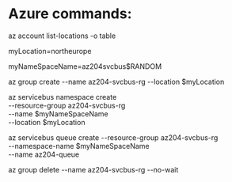 # Azure commands:
az account list-locations -o table

myLocation=northeurope

myNameSpaceName=az204svcbus$RANDOM

az group create --name az204-svcbus-rg --location $myLocation

az servicebus namespace create \
    --resource-group az204-svcbus-rg \
    --name $myNameSpaceName \
    --location $myLocation

az servicebus queue create --resource-group az204-svcbus-rg \
    --namespace-name $myNameSpaceName \
    --name az204-queue

az group delete --name az204-svcbus-rg --no-wait